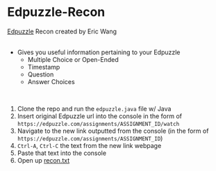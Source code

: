 # Edpuzzle-Recon
[Edpuzzle](https://edpuzzle.com) Recon created by Eric Wang  
<br>

- Gives you useful information pertaining to your Edpuzzle  
    - Multiple Choice or Open-Ended  
    - Timestamp  
    - Question  
    - Answer Choices  

<br>

1. Clone the repo and run the `edpuzzle.java` file w/ Java
2. Insert original Edpuzzle url into the console in the form of `https://edpuzzle.com/assignments/ASSIGNMENT_ID/watch`  
3. Navigate to the new link outputted from the console (in the form of `https://edpuzzle.com/assignments/ASSIGNMENT_ID`)
4. `Ctrl-A`, `Ctrl-C` the text from the new link webpage
4. Paste that text into the console  
5. Open up [recon.txt](recon.txt)  
